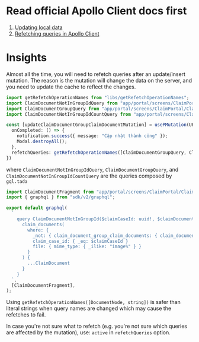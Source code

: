 
# Read official Apollo Client docs first

1. [Updating local data](https://www.apollographql.com/docs/react/data/mutations#updating-local-data)
2. [Refetching queries in Apollo Client](https://www.apollographql.com/docs/react/data/refetching/)

# Insights

Almost all the time, you will need to refetch queries after an update/insert mutation. The reason is the mutation will change the data on the server, and you need to update the cache to reflect the changes.

```ts
import getRefetchOperationNames from "libs/getRefetchOperationNames";
import ClaimDocumentNotInGroupIdQuery from "app/portal/screens/ClaimPortal/ClaimCaseScreen/screens/ClaimCaseDocumentScreen/component/AddDocumentToGroupModal/graphql/ClaimDocumentNotInGroupIdQuery";
import ClaimDocumentGroupQuery from "app/portal/screens/ClaimPortal/ClaimCaseScreen/screens/ClaimCaseDocumentScreen/component/graphql/ClaimDocumentGroupQuery";
import ClaimDocumentNotInGroupIdCountQuery from "app/portal/screens/ClaimPortal/ClaimCaseScreen/screens/ClaimCaseDocumentScreen/component/graphql/ClaimDocumentNotInGroupIdCountQuery";

const [updateClaimDocumentGroupClaimDocumentMutation] = usePMutation(UPDATE_CLAIM_DOCUMENT_GROUP_CLAIM_DOCUMENT_MUTATION, {
  onCompleted: () => {
    notification.success({ message: "Cập nhật thành công" });
    Modal.destroyAll();
  },
  refetchQueries: getRefetchOperationNames([ClaimDocumentGroupQuery, ClaimDocumentNotInGroupIdCountQuery, ClaimDocumentNotInGroupIdQuery, "someQuery"]),
})
```

where `ClaimDocumentNotInGroupIdQuery`, `ClaimDocumentGroupQuery`, and `ClaimDocumentNotInGroupIdCountQuery` are the queries composed by `gql.tada`

```ts
import ClaimDocumentFragment from "app/portal/screens/ClaimPortal/ClaimCaseScreen/screens/ClaimCaseDocumentScreen/component/graphql/ClaimDocumentFragment";
import { graphql } from "sdk/v2/graphql";

export default graphql(
  `
    query ClaimDocumentNotInGroupId($claimCaseId: uuid!, $claimDocumentGroupId: uuid!) {
      claim_documents(
        where: {
          _not: { claim_document_group_claim_documents: { claim_document_group_id: { _eq: $claimDocumentGroupId } } }
          claim_case_id: { _eq: $claimCaseId }
          file: { mime_type: { _ilike: "image%" } }
        }
      ) {
        ...ClaimDocument
      }
    }
  `,
  [ClaimDocumentFragment],
);
```

Using `getRefetchOperationNames([DocumentNode, string])` is safer than literal strings when query names are changed which may cause the refetches to fail.

In case you're not sure what to refetch (e.g. you're not sure which queries are affected by the mutation), use: `active` in `refetchQueries` option.
